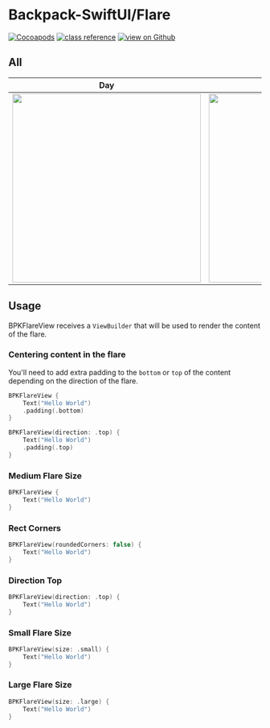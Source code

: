 #  Backpack-SwiftUI/Flare

[![Cocoapods](https://img.shields.io/cocoapods/v/Backpack-SwiftUI.svg?style=flat)](hhttps://cocoapods.org/pods/Backpack-SwiftUI)
[![class reference](https://img.shields.io/badge/Class%20reference-iOS-blue)](https://backpack.github.io/ios/versions/latest/swiftui/Structs/BPKFlare.html)
[![view on Github](https://img.shields.io/badge/Source%20code-GitHub-lightgrey)](https://github.com/backpack/ios/tree/main/Backpack-SwiftUI/Flare)

## All
| Day | Night |
| --- | --- |
| <img src="https://raw.githubusercontent.com/backpack/ios/main/screenshots/iPhone-swiftui_flare-view___all_lm.png" alt="" width="375" /> |<img src="https://raw.githubusercontent.com/backpack/ios/main/screenshots/iPhone-swiftui_flare-view___all_dm.png" alt="" width="375" /> |

## Usage

BPKFlareView receives a `ViewBuilder` that will be used to render the content of the flare.

### Centering content in the flare

You'll need to add extra padding to the `bottom` or `top` of the content depending on the direction of the flare.

```swift
BPKFlareView {
    Text("Hello World")
    .padding(.bottom)
}

BPKFlareView(direction: .top) {
    Text("Hello World")
    .padding(.top)
}
```

### Medium Flare Size

```swift
BPKFlareView {
    Text("Hello World")
}
```

### Rect Corners

```swift
BPKFlareView(roundedCorners: false) {
    Text("Hello World")
}
```

### Direction Top

```swift
BPKFlareView(direction: .top) {
    Text("Hello World")
}
```

### Small Flare Size

```swift    
BPKFlareView(size: .small) {
    Text("Hello World")
}
```

### Large Flare Size

```swift    
BPKFlareView(size: .large) {
    Text("Hello World")
}
```
